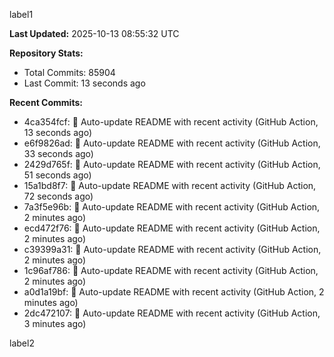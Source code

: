 
label1 
<!-- ACTIVITY_START -->
**Last Updated:** 2025-10-13 08:55:32 UTC

**Repository Stats:**
- Total Commits: 85904
- Last Commit: 13 seconds ago

**Recent Commits:**
- 4ca354fcf: 🤖 Auto-update README with recent activity (GitHub Action, 13 seconds ago)
- e6f9826ad: 🤖 Auto-update README with recent activity (GitHub Action, 33 seconds ago)
- 2429d765f: 🤖 Auto-update README with recent activity (GitHub Action, 51 seconds ago)
- 15a1bd8f7: 🤖 Auto-update README with recent activity (GitHub Action, 72 seconds ago)
- 7a3f5e96b: 🤖 Auto-update README with recent activity (GitHub Action, 2 minutes ago)
- ecd472f76: 🤖 Auto-update README with recent activity (GitHub Action, 2 minutes ago)
- c39399a31: 🤖 Auto-update README with recent activity (GitHub Action, 2 minutes ago)
- 1c96af786: 🤖 Auto-update README with recent activity (GitHub Action, 2 minutes ago)
- a0d1a19bf: 🤖 Auto-update README with recent activity (GitHub Action, 2 minutes ago)
- 2dc472107: 🤖 Auto-update README with recent activity (GitHub Action, 3 minutes ago)
<!-- ACTIVITY_END -->

label2
